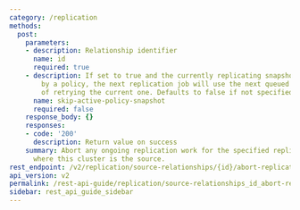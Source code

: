 ```yaml
---
category: /replication
methods:
  post:
    parameters:
    - description: Relationship identifier
      name: id
      required: true
    - description: If set to true and the currently replicating snapshot was created
        by a policy, the next replication job will use the next queued snapshot instead
        of retrying the current one. Defaults to false if not specified.
      name: skip-active-policy-snapshot
      required: false
    response_body: {}
    responses:
    - code: '200'
      description: Return value on success
    summary: Abort any ongoing replication work for the specified replication relationship
      where this cluster is the source.
rest_endpoint: /v2/replication/source-relationships/{id}/abort-replication
api_version: v2
permalink: /rest-api-guide/replication/source-relationships_id_abort-replication.html
sidebar: rest_api_guide_sidebar
---
```

